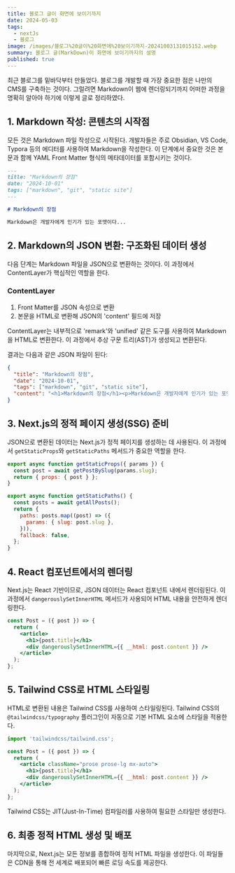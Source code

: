 ```yaml
---
title: 블로그 글이 화면에 보이기까지
date: 2024-05-03
tags:
  - nextJs
  - 블로그
image: /images/블로그%20글이%20화면에%20보이기까지-20241003131015152.webp
summary: 블로그 글(MarkDown)이 화면에 보이기까지의 설명
published: true
---
```


최근 블로그를 밑바닥부터 만들었다. 블로그를 개발할 때 가장 중요한 점은 나만의 CMS를 구축하는 것이다. 그럴려면 Markdown이 웹에 렌더링되기까지 어떠한 과정을 명확히 알아야 하기에 이렇게 글로 정리하였다.

## 1. Markdown 작성: 콘텐츠의 시작점

모든 것은 Markdown 파일 작성으로 시작된다. 개발자들은 주로 Obsidian, VS Code, Typora 등의 에디터를 사용하여 Markdown을 작성한다. 이 단계에서 중요한 것은 본문과 함께 YAML Front Matter 형식의 메타데이터를 포함시키는 것이다.

```markdown
---
title: "Markdown의 장점"
date: "2024-10-01"
tags: ["markdown", "git", "static site"]
---

# Markdown의 장점

Markdown은 개발자에게 인기가 있는 포맷이다...
```

## 2. Markdown의 JSON 변환: 구조화된 데이터 생성

다음 단계는 Markdown 파일을 JSON으로 변환하는 것이다. 이 과정에서 ContentLayer가 핵심적인 역할을 한다.

### ContentLayer
1. Front Matter를 JSON 속성으로 변환
2. 본문을 HTML로 변환해 JSON의 'content' 필드에 저장

ContentLayer는 내부적으로 'remark'와 'unified' 같은 도구를 사용하여 Markdown을 HTML로 변환한다. 이 과정에서 추상 구문 트리(AST)가 생성되고 변환된다.

결과는 다음과 같은 JSON 파일이 된다:

```json
{
  "title": "Markdown의 장점",
  "date": "2024-10-01",
  "tags": ["markdown", "git", "static site"],
  "content": "<h1>Markdown의 장점</h1><p>Markdown은 개발자에게 인기가 있는 포맷이다...</p>"
}
```

## 3. Next.js의 정적 페이지 생성(SSG) 준비

JSON으로 변환된 데이터는 Next.js가 정적 페이지를 생성하는 데 사용된다. 이 과정에서 `getStaticProps`와 `getStaticPaths` 메서드가 중요한 역할을 한다.

```javascript
export async function getStaticProps({ params }) {
  const post = await getPostBySlug(params.slug);
  return { props: { post } };
}

export async function getStaticPaths() {
  const posts = await getAllPosts();
  return {
    paths: posts.map((post) => ({
      params: { slug: post.slug },
    })),
    fallback: false,
  };
}
```

## 4. React 컴포넌트에서의 렌더링

Next.js는 React 기반이므로, JSON 데이터는 React 컴포넌트 내에서 렌더링된다. 이 과정에서 `dangerouslySetInnerHTML` 메서드가 사용되어 HTML 내용을 안전하게 렌더링한다.

```jsx
const Post = ({ post }) => {
  return (
    <article>
      <h1>{post.title}</h1>
      <div dangerouslySetInnerHTML={{ __html: post.content }} />
    </article>
  );
};
```


## 5. Tailwind CSS로 HTML 스타일링

HTML로 변환된 내용은 Tailwind CSS를 사용하여 스타일링된다. Tailwind CSS의 `@tailwindcss/typography` 플러그인이 자동으로 기본 HTML 요소에 스타일을 적용한다.

```jsx
import 'tailwindcss/tailwind.css';

const Post = ({ post }) => {
  return (
    <article className="prose prose-lg mx-auto">
      <h1>{post.title}</h1>
      <div dangerouslySetInnerHTML={{ __html: post.content }} />
    </article>
  );
};
```

Tailwind CSS는 JIT(Just-In-Time) 컴파일러를 사용하여 필요한 스타일만 생성한다.

## 6. 최종 정적 HTML 생성 및 배포

마지막으로, Next.js는 모든 정보를 종합하여 정적 HTML 파일을 생성한다. 이 파일들은 CDN을 통해 전 세계로 배포되어 빠른 로딩 속도를 제공한다.
